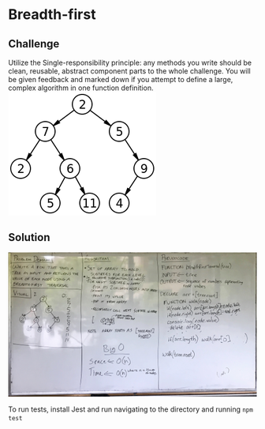# Breadth-first

## Challenge
<!-- Description of the challenge -->
Utilize the Single-responsibility principle: any methods you write should be clean, reusable, abstract component parts to the whole challenge. You will be given feedback and marked down if you attempt to define a large, complex algorithm in one function definition.
![example image](assets/binary-tree.png)

## Solution
<!-- Embedded whiteboard image -->
![whiteboard image](assets/breadth-first-traversal.jpg)

To run tests, install Jest and run navigating to the directory and running ```npm test```
